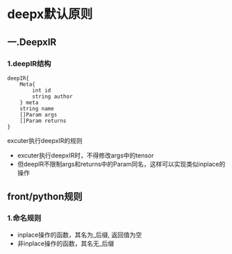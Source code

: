 # deepx默认原则

## 一.DeepxIR

### 1.deepIR结构
```
deepIR{
    Meta{
        int id
        string author
    } meta
    string name 
    []Param args
    []Param returns
}
```

excuter执行deepxIR的规则

+ excuter执行deepxIR时，不得修改args中的tensor
+ 但deepIR不限制args和returns中的Param同名，这样可以实现类似inplace的操作


## front/python规则

### 1.命名规则
+ inplace操作的函数，其名为_后缀, 返回值为空
+ 非inplace操作的函数，其名无_后缀
